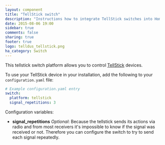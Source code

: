 ```yaml
---
layout: component
title: "TellStick switch"
description: "Instructions how to integrate TellStick switches into Home Assistant."
date: 2015-08-06 19:00
sidebar: true
comments: false
sharing: true
footer: true
logo: telldus_tellstick.png
ha_category: Switch
---
```



This tellstick switch platform allows you to control [TellStick](http://www.telldus.se/products/tellstick) devices.

To use your TellStick device in your installation, add the following to your `configuration.yaml` file:

```yaml
# Example configuration.yaml entry
switch:
  platform: tellstick
  signal_repetitions: 3
```

Configuration variables:

- **signal_repetitions** *Optional*: Because the tellstick sends its actions via radio and from most receivers it's impossible to know if the signal was received or not. Therefore you can configure the switch to try to send each signal repeatedly.

